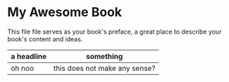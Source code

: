 # My Awesome Book

This file file serves as your book's preface, a great place to describe your book's content and ideas.

| a headline | something |
| :--- | :---: |
| oh noo | this does not make any sense? |





